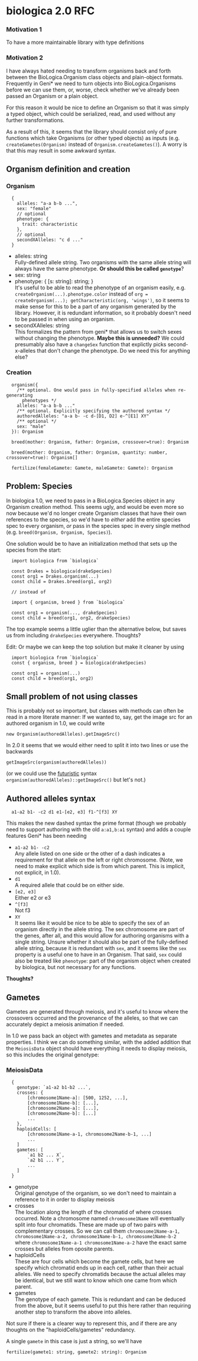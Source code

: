 # biologica 2.0 RFC

### Motivation 1

To have a more maintainable library with type definitions

### Motivation 2

I have always hated needing to transform organisms back and forth between the
BioLogica.Organism class objects and plain-object formats. Frequently in Geni*
we need to turn objects into BioLogica.Organisms before we can use them, or,
worse, check whether we've already been passed an Organism or a plain object.

For this reason it would be nice to define an Organism so that it was simply a
typed object, which could be serialized, read, and used without any further
transformations.

As a result of this, it seems that the library should consist only of pure
functions which take Organisms (or other typed objects) as inputs (e.g.
`createGametes(Organism)` instead of `Organism.createGametes()`). A worry is that
this may result in some awkward syntax.

## Organism definition and creation

### Organism
```
  {
    alleles: "a-a b-b ...",
    sex: "female"
    // optional
    phenotype: {
      trait: characteristic
    },
    // optional
    secondXAlleles: "c d ..."
  }
```

* alleles: string  
   Fully-defined allele string. Two organisms with the same allele string will always
   have the same phenotype. **Or should this be called `genotype`**?
* sex: string  
* phenotype: { [s: string]: string; }  
   It's useful to be able to read the phenotype of an organism easily, e.g.
   `createOrganism(...).phenotype.color` instead of
   `org = createOrganism(...); getCharacteristic(org, 'wings')`, so it seems to make
   sense for this to be a part of any organism generated by the library. However, it
   is redundant information, so it probably doesn't need to be passed in when using
   an organism.
* secondXAlleles: string  
   This formalizes the pattern from geni* that allows us to switch sexes without changing the
   phenotype. **Maybe this is unneeded?** We could presumably also have a `changeSex` function
   that explictly picks second-x-alleles that don't change the phenotype. Do we need this for
   anything else?

### Creation
```
  organism({
    /** optional. One would pass in fully-specified alleles when re-generating
      phenotypes */
    alleles: "a-a b-b ..."
    /** optional. Explicitly specifying the authored syntax */
    authoredAlleles: "a-a b- -c d-[D1, D2] e-^[E1] XY"
    /** optional */
    sex: "male"
  }): Organism

  breed(mother: Organism, father: Organism, crossover=true): Organism

  breed(mother: Organism, father: Organism, quantity: number, crossover=true): Organism[]

  fertilize(femaleGamete: Gamete, maleGamete: Gamete): Organism
```

## Problem: Species

In biologica 1.0, we need to pass in a BioLogica.Species object in any Organism creation
method. This seems ugly, and would be even more so now because we'd no longer create
Organism classes that have their own references to the species, so we'd have to *either*
add the entire species spec to every organism, *or* pass in the species spec in every
single method (e.g. `breed(Organism, Organism, Species)`).

One solution would be to have an initialization method that sets up the species from the start:

```
  import biologica from `biologica`

  const Drakes = biologica(drakeSpecies)
  const org1 = Drakes.organism(...)
  const child = Drakes.breed(org1, org2)

  // instead of

  import { organism, breed } from `biologica`

  const org1 = organism(..., drakeSpecies)
  const child = breed(org1, org2, drakeSpecies)
```
The top example seems a little uglier than the alternative below, but saves us from
including `drakeSpecies` everywhere. Thoughts?

Edit: Or maybe we can keep the top solution but make it cleaner by using

```
  import biologica from `biologica`
  const { organism, breed } = biologica(drakeSpecies)

  const org1 = organism(...)
  const child = breed(org1, org2)
```

## Small problem of not using classes

This is probably not so important, but classes with methods can often be read in a
more literate manner: If we wanted to, say, get the image src for an authored organism
in 1.0, we could write

`new Organism(authoredAlleles).getImageSrc()`

In 2.0 it seems that we would either need to split it into two lines or use the backwards

`getImageSrc(organism(authoredAlleles))`

(or we could use the [futuristic](https://github.com/jussi-kalliokoski/trine/blob/5b735cbfb6b28ae94bac0446d9ecd5ce51fb149b/README.md) syntax `organism(authoredAlleles)::getImageSrc()` but
let's not.)

## Authored alleles syntax

```
  a1-a2 b1- -c2 d1 e1-[e2, e3] f1-^[f3] XY
```

This makes the new dashed syntax the prime format (though we probably need to support authoring
with the old `a:a1,b:a1` syntax) and adds a couple features Geni* has been needing

 * `a1-a2 b1- -c2`  
   Any allele listed on one side or the other of a dash indicates a requirement for that
   allele on the left or right chromosome. (Note, we need to make explicit which side is
  from which parent. This is implicit, not explicit, in 1.0).
* `d1`  
  A required allele that could be on either side.
* `[e2, e3]`  
  Either e2 or e3
* `^[f3]`  
   Not f3
* `XY`  
  It seems like it would be nice to be able to specify the sex of an organism directly in the
  allele string. The sex chromosome are part of the genes, after all, and this would allow for
  authoring organisms with a single string. Unsure whether it should also be part of the
  fully-defined allele string, because it is redundant with `sex`, and it seems like the `sex`
  property is a useful one to have in an Organism. That said, `sex` could also be treated
  like `phenotype`: part of the organism object when created by biologica, but not necessary
  for any functions.

**Thoughts?**

## Gametes

Gametes are generated through meiosis, and it's useful to know where the crossovers occurred
and the provenance of the alleles, so that we can accurately depict a meiosis animation if
needed.

In 1.0 we pass back an object with gametes and metadata as separate properties. I think we can do something similar, with the added addition that the `MeiosisData` object should have everything it needs to display meiosis, so this includes the original genotype:

### MeiosisData

```
  {
    genotype: `a1-a2 b1-b2 ...`,
    crosses: {
        [chromosome1Name-a]: [500, 1252, ...],
        [chromosome1Name-b]: [...],
        [chromosome2Name-a]: [...],
        [chromosome2Name-b]: [...]
        ...
    },
    haploidCells: [
        [chromosome1Name-a-1, chromosome2Name-b-1, ...]
        ...
    ]
    gametes: [
        `a1 b2 ... X`,
        `a2 b1 ... Y`,
        ...
    ]
  }
```

* genotype  
  Original genotype of the organism, so we don't need to maintain a reference to it in
  order to display meiosis
* crosses  
  The location along the length of the chromatid of where crosses occurred. Note a chromosome
  named `chromosome1Name` will eventually split into four chromatids. These are made up of
  two pairs with complementary crosses. So we can call them `chromosome1Name-a-1,
  chromosome1Name-a-2, chromosome1Name-b-1, chromosome1Name-b-2` where `chromosome1Name-a-1
  chromosome1Name-a-2` have the exact same crosses but alleles from oposite parents.
* haploidCells  
  These are four cells which become the gamete cells, but here we specify which chromatid
  ends up in each cell, rather than their actual alleles. We need to specify chromatids
  because the actual alleles may be identical, but we still want to know which one came
  from which parent.
* gametes  
  The genotype of each gamete. This is redundant and can be deduced from the above, but it
  seems useful to put this here rather than requiring another step to transform the above into
  alleles.

Not sure if there is a clearer way to represent this, and if there are any thoughts on the
"haploidCells/gametes" redundancy.

A single `gamete` in this case is just a string, so we'll have

```
fertilize(gamete1: string, gamete2: string): Organism
```
